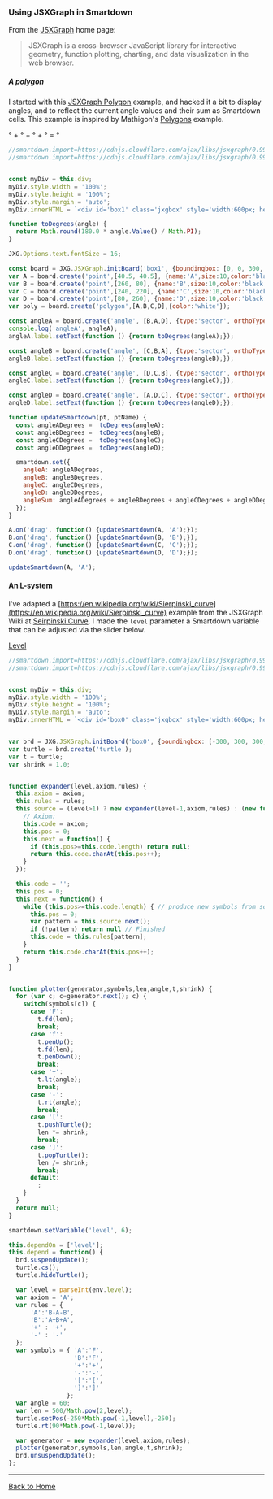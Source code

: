 ### Using JSXGraph in Smartdown

From the [JSXGraph](https://jsxgraph.uni-bayreuth.de/wp/index.html) home page:

> JSXGraph is a cross-browser JavaScript library for interactive geometry, function plotting, charting, and data visualization in the web browser.


##### A polygon

I started with this [JSXGraph Polygon](https://jsxgraph.uni-bayreuth.de/wiki/index.php/Polygon) example, and hacked it a bit to display angles, and to reflect the current angle values and their sum as Smartdown cells. This example is inspired by Mathigon's [Polygons](https://mathigon.org/course/polyhedra/polygons#angles) example.


[](:!angleA||red|pill)° + [](:!angleB||blue|pill)° + [](:!angleC||green|pill)° + [](:!angleD||orange|pill)° = [](:!angleSum||gold|pill)°


```javascript /playable/autoplay
//smartdown.import=https://cdnjs.cloudflare.com/ajax/libs/jsxgraph/0.99.7/jsxgraphcore.js
//smartdown.import=https://cdnjs.cloudflare.com/ajax/libs/jsxgraph/0.99.7/jsxgraph.css


const myDiv = this.div;
myDiv.style.width = '100%';
myDiv.style.height = '100%';
myDiv.style.margin = 'auto';
myDiv.innerHTML = `<div id='box1' class='jxgbox' style='width:600px; height:600px;'>`;

function toDegrees(angle) {
  return Math.round(180.0 * angle.Value() / Math.PI);
}

JXG.Options.text.fontSize = 16;

const board = JXG.JSXGraph.initBoard('box1', {boundingbox: [0, 0, 300, 300]});
var A = board.create('point',[40.5, 40.5], {name:'A',size:10,color:'black'});
var B = board.create('point',[260, 80], {name:'B',size:10,color:'black'});
var C = board.create('point',[240, 220], {name:'C',size:10,color:'black'});
var D = board.create('point',[80, 260], {name:'D',size:10,color:'black'});
var poly = board.create('polygon',[A,B,C,D],{color:'white'});

const angleA = board.create('angle', [B,A,D], {type:'sector', orthoType:'square', orthoSensitivity:0.5, radius:40,color:'red'});
console.log('angleA', angleA);
angleA.label.setText(function () {return toDegrees(angleA);});

const angleB = board.create('angle', [C,B,A], {type:'sector', orthoType:'square', orthoSensitivity:0.5, radius:40,color:'blue'});
angleB.label.setText(function () {return toDegrees(angleB);});

const angleC = board.create('angle', [D,C,B], {type:'sector', orthoType:'square', orthoSensitivity:0.5, radius:40,color:'green'});
angleC.label.setText(function () {return toDegrees(angleC);});

const angleD = board.create('angle', [A,D,C], {type:'sector', orthoType:'square', orthoSensitivity:0.5, radius:40,color:'orange'});
angleD.label.setText(function () {return toDegrees(angleD);});

function updateSmartdown(pt, ptName) {
  const angleADegrees =  toDegrees(angleA);
  const angleBDegrees =  toDegrees(angleB);
  const angleCDegrees =  toDegrees(angleC);
  const angleDDegrees =  toDegrees(angleD);

  smartdown.set({
    angleA: angleADegrees,
    angleB: angleBDegrees,
    angleC: angleCDegrees,
    angleD: angleDDegrees,
    angleSum: angleADegrees + angleBDegrees + angleCDegrees + angleDDegrees,
  });
}

A.on('drag', function() {updateSmartdown(A, 'A');});
B.on('drag', function() {updateSmartdown(B, 'B');});
C.on('drag', function() {updateSmartdown(C, 'C');});
D.on('drag', function() {updateSmartdown(D, 'D');});

updateSmartdown(A, 'A');

```



#### An L-system

I've adapted a [https://en.wikipedia.org/wiki/Sierpiński_curve](https://en.wikipedia.org/wiki/Sierpiński_curve) example from the JSXGraph Wiki at [Seirpinski Curve](http://jsxgraph.org/wiki/index.php/L-systems). I made the `level` parameter a Smartdown variable that can be adjusted via the slider below.

[Level](:-level/1/10/1) [](:!level)

```javascript /playable/autoplay
//smartdown.import=https://cdnjs.cloudflare.com/ajax/libs/jsxgraph/0.99.7/jsxgraphcore.js
//smartdown.import=https://cdnjs.cloudflare.com/ajax/libs/jsxgraph/0.99.7/jsxgraph.css


const myDiv = this.div;
myDiv.style.width = '100%';
myDiv.style.height = '100%';
myDiv.style.margin = 'auto';
myDiv.innerHTML = `<div id='box0' class='jxgbox' style='width:600px; height:600px;'>`;


var brd = JXG.JSXGraph.initBoard('box0', {boundingbox: [-300, 300, 300, -300]});
var turtle = brd.create('turtle');
var t = turtle;
var shrink = 1.0;


function expander(level,axiom,rules) {
  this.axiom = axiom;
  this.rules = rules;
  this.source = (level>1) ? new expander(level-1,axiom,rules) : (new function() {
    // Axiom:
    this.code = axiom;
    this.pos = 0;
    this.next = function() {
      if (this.pos>=this.code.length) return null;
      return this.code.charAt(this.pos++);
    }
  });

  this.code = '';
  this.pos = 0;
  this.next = function() {
    while (this.pos>=this.code.length) { // produce new symbols from source
      this.pos = 0;
      var pattern = this.source.next();
      if (!pattern) return null // Finished
      this.code = this.rules[pattern];
    }
    return this.code.charAt(this.pos++);
  }
}


function plotter(generator,symbols,len,angle,t,shrink) {
  for (var c; c=generator.next(); c) {
    switch(symbols[c]) {
      case 'F':
        t.fd(len);
        break;
      case 'f':
        t.penUp();
        t.fd(len);
        t.penDown();
        break;
      case '+':
        t.lt(angle);
        break;
      case '-':
        t.rt(angle);
        break;
      case '[':
        t.pushTurtle();
        len *= shrink;
        break;
      case ']':
        t.popTurtle();
        len /= shrink;
        break;
      default:
        ;
    }
  }
  return null;
}

smartdown.setVariable('level', 6);

this.dependOn = ['level'];
this.depend = function() {
  brd.suspendUpdate();
  turtle.cs();
  turtle.hideTurtle();

  var level = parseInt(env.level);
  var axiom = 'A';
  var rules = {
      'A':'B-A-B',
      'B':'A+B+A',
      '+' : '+',
      '-' : '-'
  };
  var symbols = { 'A':'F',
                  'B':'F',
                  '+':'+',
                  '-':'-',
                  '[':'[',
                  ']':']'
                };
  var angle = 60;
  var len = 500/Math.pow(2,level);
  turtle.setPos(-250*Math.pow(-1,level),-250);
  turtle.rt(90*Math.pow(-1,level));

  var generator = new expander(level,axiom,rules);
  plotter(generator,symbols,len,angle,t,shrink);
  brd.unsuspendUpdate();
};


```


---

[Back to Home](:@Home)
